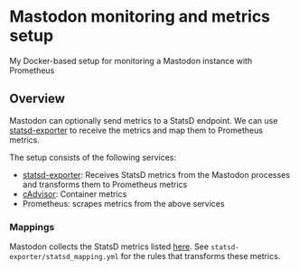 # Mastodon monitoring and metrics setup

My Docker-based setup for monitoring a Mastodon instance with Prometheus

## Overview

Mastodon can optionally send metrics to a StatsD endpoint. We can use [statsd-exporter](https://github.com/prometheus/statsd_exporter) to receive the metrics and map them to Prometheus metrics.

The setup consists of the following services:

- [statsd-exporter](https://github.com/prometheus/statsd_exporter): Receives StatsD metrics from the Mastodon processes and transforms them to Prometheus metrics
- [cAdvisor](https://github.com/google/cadvisor): Container metrics
- Prometheus: scrapes metrics from the above services

### Mappings

Mastodon collects the StatsD metrics listed [here](https://github.com/localshred/nsa#built-in-collectors). See `statsd-exporter/statsd_mapping.yml` for the rules that transforms these metrics.


